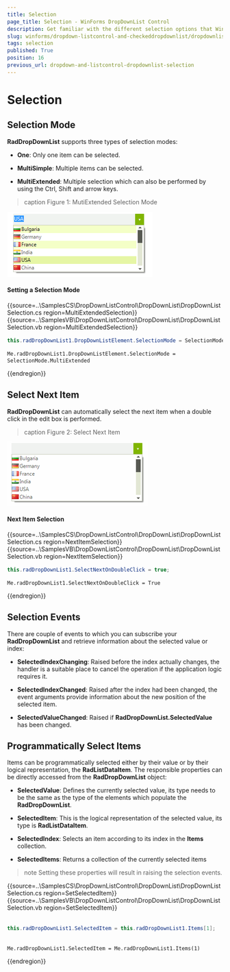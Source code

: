 ```yaml
---
title: Selection
page_title: Selection - WinForms DropDownList Control
description: Get familiar with the different selection options that WinForms DropDownList offers.
slug: winforms/dropdown-listcontrol-and-checkeddropdownlist/dropdownlist/selection
tags: selection
published: True
position: 16
previous_url: dropdown-and-listcontrol-dropdownlist-selection
---
```


# Selection
 
## Selection Mode

__RadDropDownList__ supports three types of selection modes:
        

* __One__: Only one item can be selected.
            

* __MultiSimple__: Multiple items can be selected.
            

* __MultiExtended__: Multiple selection which can also be performed by using the Ctrl, Shift and arrow keys.
            
>caption Figure 1: MutiExtended Selection Mode

![dropdown-and-listcontrol-dropdownlist-selection 001](images/dropdown-and-listcontrol-dropdownlist-selection001.png)

#### Setting a Selection Mode 

{{source=..\SamplesCS\DropDownListControl\DropDownList\DropDownListSelection.cs region=MultiExtendedSelection}} 
{{source=..\SamplesVB\DropDownListControl\DropDownList\DropDownListSelection.vb region=MultiExtendedSelection}} 

````C#
this.radDropDownList1.DropDownListElement.SelectionMode = SelectionMode.MultiExtended;

````
````VB.NET
Me.radDropDownList1.DropDownListElement.SelectionMode = SelectionMode.MultiExtended

````

{{endregion}} 
 

## Select Next Item

__RadDropDownList__ can automatically select the next item when a double click in the edit box is performed.
>caption Figure 2: Select Next Item

![dropdown-and-listcontrol-dropdownlist-selection 002](images/dropdown-and-listcontrol-dropdownlist-selection002.gif)

#### Next Item Selection 

{{source=..\SamplesCS\DropDownListControl\DropDownList\DropDownListSelection.cs region=NextItemSelection}} 
{{source=..\SamplesVB\DropDownListControl\DropDownList\DropDownListSelection.vb region=NextItemSelection}} 

````C#
this.radDropDownList1.SelectNextOnDoubleClick = true;

````
````VB.NET
Me.radDropDownList1.SelectNextOnDoubleClick = True

````

{{endregion}} 
 

## Selection Events

There are couple of events to which you can subscribe your __RadDropDownList__ and retrieve information about the selected value or index:
        

* __SelectedIndexChanging__: Raised before the index actually changes, the handler is a suitable place to cancel the operation if the application logic requires it.
            

* __SelectedIndexChanged__: Raised after the index had been changed, the event arguments provide information about the new position of the selected item.
            

* __SelectedValueChanged__: Raised if __RadDropDownList.SelectedValue__ has been changed.
            

## Programmatically Select Items

Items can be programmatically selected either by their value or by their logical representation, the __RadListDataItem__. The responsible properties can be directly accessed from the __RadDropDownList__ object:
        

* __SelectedValue__: Defines the currently selected value, its type needs to be the same as the type of the elements which populate the __RadDropDownList__.
            

* __SelectedItem__: This is the logical representation of the selected value, its type is __RadListDataItem__.
            

* __SelectedIndex__: Selects an item according to its index in the __Items__ collection.
            

* __SelectedItems__: Returns a collection of the currently selected items
            

>note Setting these properties will result in raising the selection events.
>

{{source=..\SamplesCS\DropDownListControl\DropDownList\DropDownListSelection.cs region=SetSelectedItem}} 
{{source=..\SamplesVB\DropDownListControl\DropDownList\DropDownListSelection.vb region=SetSelectedItem}} 

````C#

this.radDropDownList1.SelectedItem = this.radDropDownList1.Items[1];

````
````VB.NET

Me.radDropDownList1.SelectedItem = Me.radDropDownList1.Items(1)

````

{{endregion}} 






